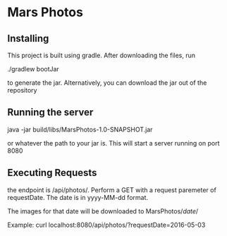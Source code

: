 # Mars Photos

## Installing
This project is built using gradle. After downloading the files, run 

./gradlew bootJar

to generate the jar. Alternatively, you can download the jar out of the repository

## Running the server

java -jar build/libs/MarsPhotos-1.0-SNAPSHOT.jar

or whatever the path to your jar is. This will start a server running on port 8080

## Executing Requests

the endpoint is /api/photos/. Perform a GET with a request paremeter of requestDate.
The date is in yyyy-MM-dd format. 

The images for that date will be downloaded to MarsPhotos/*date*/

Example:
curl localhost:8080/api/photos/?requestDate=2016-05-03
